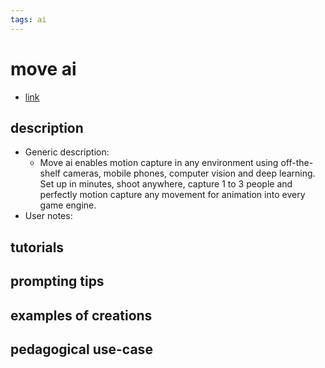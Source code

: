 ```yaml
---
tags: ai 
---
```



# move ai


* [link](https://www.move.ai/)

## description
* Generic description: 
    * Move ai enables motion capture in any environment using off-the-shelf cameras, mobile phones, computer vision and deep learning. Set up in minutes, shoot anywhere, capture 1 to 3 people and perfectly motion capture any movement for animation into every game engine.
* User notes:

## tutorials

## prompting tips

## examples of creations 

## pedagogical use-case 